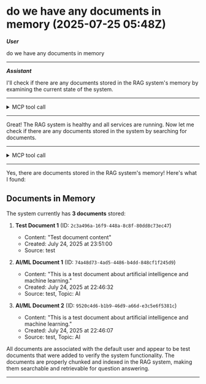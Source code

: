 <!-- Generated by SpecStory -->

# do we have any documents in memory (2025-07-25 05:48Z)

_**User**_

do we have any documents in memory

---

_**Assistant**_

I'll check if there are any documents stored in the RAG system's memory by examining the current state of the system.


---

<details>
          <summary>MCP tool call</summary>
      
*Called tool*: rag - health_check: Check the health status of the RAG server.

*Parameters*:
  * random_string: check

*Result*:
{
  "status": "healthy",
  "services": {
    "gemini": true,
    "qdrant": true,
    "mem0": true,
    "rag": true
  }
}
</details>

---

Great! The RAG system is healthy and all services are running. Now let me check if there are any documents stored in the system by searching for documents.


---

<details>
          <summary>MCP tool call</summary>
      
*Called tool*: rag - search_documents: Search for documents using semantic search.

*Parameters*:
  * query: *
  * limit: 10

*Result*:
{
  "success": true,
  "results": [
    {
      "document_id": "2c3a496a-16f9-448a-8c8f-80dd8c73ec47",
      "chunks": [
        {
          "id": "bf34bfaa-aa07-403f-aa47-6cbd99095615",
          "score": 0.4622017,
          "content": "Test document content",
          "metadata": {
            "source": "test",
            "user_id": "default",
            "created_at": "2025-07-24T23:51:00.228337",
            "document_id": "2c3a496a-16f9-448a-8c8f-80dd8c73ec47",
            "chunk_index": 0,
            "total_chunks": 1,
            "chunk_size": 21,
            "token_count": 3,
            "processed_at": "2025-07-24T23:51:00.230335"
          },
          "document_id": "bf34bfaa-aa07-403f-aa47-6cbd99095615",
          "created_at": "2025-07-24T23:51:00.230335",
          "user_id": "default"
        }
      ],
      "score": 0.4622017,
      "metadata": {
        "source": "test",
        "user_id": "default",
        "created_at": "2025-07-24T23:51:00.228337",
        "document_id": "2c3a496a-16f9-448a-8c8f-80dd8c73ec47",
        "chunk_index": 0,
        "total_chunks": 1,
        "chunk_size": 21,
        "token_count": 3,
        "processed_at": "2025-07-24T23:51:00.230335"
      }
    },
    {
      "document_id": "74a48d73-4ad5-4486-b4dd-848cf1f245d9",
      "chunks": [
        {
          "id": "eeb629c9-29db-4d1e-bbbf-419c184784c1",
          "score": 0.44248688,
          "content": "This is a test document about artificial intelligence and machine learning.",
          "metadata": {
            "source": "test",
            "topic": "AI",
            "user_id": "default",
            "created_at": "2025-07-24T22:46:32.554600",
            "document_id": "74a48d73-4ad5-4486-b4dd-848cf1f245d9",
            "chunk_index": 0,
            "total_chunks": 1,
            "chunk_size": 75,
            "token_count": 12,
            "processed_at": "2025-07-24T22:46:32.554968"
          },
          "document_id": "eeb629c9-29db-4d1e-bbbf-419c184784c1",
          "created_at": "2025-07-24T22:46:32.554968",
          "user_id": "default"
        }
      ],
      "score": 0.44248688,
      "metadata": {
        "source": "test",
        "topic": "AI",
        "user_id": "default",
        "created_at": "2025-07-24T22:46:32.554600",
        "document_id": "74a48d73-4ad5-4486-b4dd-848cf1f245d9",
        "chunk_index": 0,
        "total_chunks": 1,
        "chunk_size": 75,
        "token_count": 12,
        "processed_at": "2025-07-24T22:46:32.554968"
      }
    },
    {
      "document_id": "9520c4d6-b1b9-46d9-a66d-e3c5e6f5381c",
      "chunks": [
        {
          "id": "cffa369f-312f-4454-8a9b-301194aea0e5",
          "score": 0.44248688,
          "content": "This is a test document about artificial intelligence and machine learning.",
          "metadata": {
            "source": "test",
            "topic": "AI",
            "user_id": "default",
            "created_at": "2025-07-24T22:46:07.333132",
            "document_id": "9520c4d6-b1b9-46d9-a66d-e3c5e6f5381c",
            "chunk_index": 0,
            "total_chunks": 1,
            "chunk_size": 75,
            "token_count": 12,
            "processed_at": "2025-07-24T22:46:07.334027"
          },
          "document_id": "cffa369f-312f-4454-8a9b-301194aea0e5",
          "created_at": "2025-07-24T22:46:07.334027",
          "user_id": "default"
        }
      ],
      "score": 0.44248688,
      "metadata": {
        "source": "test",
        "topic": "AI",
        "user_id": "default",
        "created_at": "2025-07-24T22:46:07.333132",
        "document_id": "9520c4d6-b1b9-46d9-a66d-e3c5e6f5381c",
        "chunk_index": 0,
        "total_chunks": 1,
        "chunk_size": 75,
        "token_count": 12,
        "processed_at": "2025-07-24T22:46:07.334027"
      }
    }
  ]
}
</details>

---

Yes, there are documents stored in the RAG system's memory! Here's what I found:

## Documents in Memory

The system currently has **3 documents** stored:

1. **Test Document 1** (ID: `2c3a496a-16f9-448a-8c8f-80dd8c73ec47`)
   - Content: "Test document content"
   - Created: July 24, 2025 at 23:51:00
   - Source: test

2. **AI/ML Document 1** (ID: `74a48d73-4ad5-4486-b4dd-848cf1f245d9`)
   - Content: "This is a test document about artificial intelligence and machine learning."
   - Created: July 24, 2025 at 22:46:32
   - Source: test, Topic: AI

3. **AI/ML Document 2** (ID: `9520c4d6-b1b9-46d9-a66d-e3c5e6f5381c`)
   - Content: "This is a test document about artificial intelligence and machine learning."
   - Created: July 24, 2025 at 22:46:07
   - Source: test, Topic: AI

All documents are associated with the default user and appear to be test documents that were added to verify the system functionality. The documents are properly chunked and indexed in the RAG system, making them searchable and retrievable for question answering.

---

